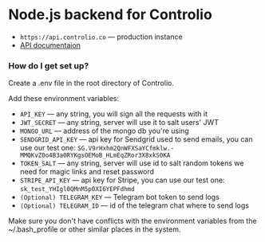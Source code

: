 # Node.js backend for Controlio #

* `https://api.controlio.co` — production instance
* [API documentaion](API.md)

### How do I get set up? ###

Create a .env file in the root directory of Controlio.

Add these environment variables:

* `API_KEY` — any string, you will sign all the requests with it
* `JWT_SECRET` — any string, server will use it to salt users' JWT
* `MONGO_URL` — address of the mongo db you're using
* `SENDGRID_API_KEY` — api key for Sendgrid used to send emails, you can use our test one: `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`
* `TOKEN_SALT` — any string, server will use id to salt random tokens we need for magic links and reset password 
* `STRIPE_API_KEY` — api key for Stripe, you can use our test one: `sk_test_YHIgl0QMnM5p0XI6YEPFdhmd`
* `(Optional) TELEGRAM_KEY` — Telegram bot token to send logs
* `(Optional) TELEGRAM_ID` — id of the telegram chat where to send logs

Make sure you don't have conflicts with the environment variables from the ~/.bash_profile or other similar places in the system.
